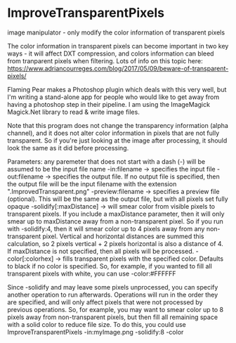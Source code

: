 # ImproveTransparentPixels
image manipulator - only modify the color information of transparent pixels

The color information in transparent pixels can become important in two key ways - it will affect DXT compression, and colors information can bleed from tranparent pixels when filtering.  Lots of info on this topic here:
https://www.adriancourreges.com/blog/2017/05/09/beware-of-transparent-pixels/


Flaming Pear makes a Photoshop plugin which deals with this very well, but I'm writing a stand-alone app for people who would like to get away from having a photoshop step in their pipeline.  I am using the ImageMagick Magick.Net library to read & write image files.

Note that this program does not change the transparency information (alpha channel), and it does not alter color information in pixels that are not fully transparent. So if you're just looking at the image after processing, it should look the same as it did before processing.


Parameters:
any paremeter that does not start with a dash (-) will be assumed to be the input file name
-in:filename  -> specifies the input file
-out:filename -> specifies the output file.  If no output file is specified, then the output file will be the input filename with the extension ".ImprovedTransparent.png"
-preview:filename -> specifies a preview file (optional).  This will be the same as the output file, but with all pixels set fully opaque
-solidify[:maxDistance] -> will smear color from visible pixels to transparent pixels.  If you include a maxDistance parameter, then it will only smear up to maxDistance away from a non-transparent pixel.  So if you run with -solidify:4, then it will smear color up to 4 pixels away from any non-transparent pixel.  Vertical and horizontal distances are summed this calculation, so 2 pixels vertical + 2 pixels horizontal is also a distance of 4.  If maxDistance is not specified, then all pixels will be processed.
-color[:colorhex] -> fills transparent pixels with the specified color.  Defaults to black if no color is specified. So, for example, if you wanted to fill all transparent pixels with white, you can use -color:#FFFFFF


Since -solidify and may leave some pixels unprocessed, you can specify another operation to run afterwards.  Operations will run in the order they are specified, and will only affect pixels that were not processed by previous operations.  So, for example, you may want to smear color up to 8 pixels away from non-transparent pixels, but then fill all remaining space with a solid color to reduce file size.  To do this, you could use
ImproveTransparentPixels -in:myImage.png -solidify:8 -color
